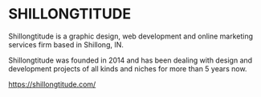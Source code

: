 # SHILLONGTITUDE

Shillongtitude is a graphic design, web development and online marketing services firm based in Shillong, IN.

Shillongtitude was founded in 2014 and has been dealing with design and development projects of all kinds and niches for more than 5 years now.

https://shillongtitude.com/
